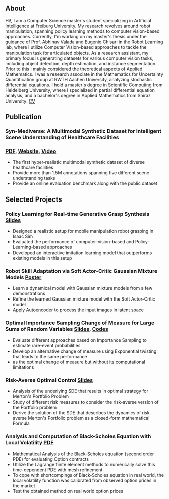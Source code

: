 ## About
Hi!, I am a Computer Science master's student specializing in Artificial Intelligence at Freiburg University. My research revolves around robot manipulation, spanning policy learning methods to computer vision-based approaches. Currently, I'm working on my master's thesis under the guidance of Prof. Abhinav Valada and Eugenio Chisari in the Robot Learning lab, where I utilize Computer Vision-based approaches to tackle the manipulation task for articulated objects. As a research assistant, my primary focus is generating datasets for various computer vision tasks, including object detection, depth estimation, and instance segmentation. 
  Prior to this I mainly considered the theoretical aspects of Applied Mathematics. I was a research associate in the Mathematics for Uncertainty Quantification group at RWTH Aachen University, analyzing stochastic differential equations. I hold a master's degree in Scientific Computing from Heidelberg University, where I specialized in partial differential equation analysis, and a bachelor's degree in Applied Mathematics from Shiraz University: [CV](/asset/CV.pdf)

## Publication
### Syn-Mediverse: A Multimodal Synthetic Dataset for Intelligent Scene Understanding of Healthcare Facilities 
### [PDF](https://arxiv.org/abs/2308.03193), [Website](http://syn-mediverse.cs.uni-freiburg.de/), [Video](https://www.youtube.com/watch?v=itAL_z_8kHY)
- The first hyper-realistic multimodal synthetic dataset of diverse healthcare facilities
- Provide more than 1.5M annotations spanning five different scene understanding tasks
- Provide an online evaluation benchmark along with the public dataset

  
## Selected Projects
### Policy Learning for Real-time Generative Grasp Synthesis [Slides](/asset/MasterProject.pdf)
- Designed a realistic setup for mobile manipulation robot grasping in Isaac Sim
- Evaluated the performance of computer-vision-based and Policy-Learning-based approaches 
- Developed an interactive imitation learning model that outperforms existing models in this setup

### Robot Skill Adaptation via Soft Actor-Critic Gaussian Mixture Models [Poster](/asset/poster.pdf)
- Learn a dynamical model with Gaussian mixture models from a few demonstrations
- Refine the learned Gaussian mixture model with the Soft Actor-Critic model
- Apply Autoencoder to process the input images in latent space

### Optimal Importance Sampling Change of Measure for Large Sums of Random Variables [Slides](/asset/Rare_event.pdf), [Codes](/asset/WeibullRareEvent.m)
- Evaluate different approaches based on Importance Sampling to estimate rare-event probabilities
- Develop an alternative change of measure using Exponential twisting that leads to the same performance
- as the optimal change of measure but without its computational limitations

### Risk-Averse Optimal Control [Slides](/asset/Risk-averse%20Optimal%20Control.pdf)
- Analysis of the underlying SDE that results in optimal strategy for Merton's Portfolio Problem
- Study of different risk measures to consider the risk-averse version of the Portfolio problem
- Derive the solution of the SDE that describes the dynamics of risk-averse Merton's Portfolio problem as a closed-form mathematical Formula

### Analysis and Computation of Black-Scholes Equation with Local Volatility [PDF](/asset/MasterThesisHeidelberg.pdf)
- Mathematical Analysis of the Black-Scholes equation (second order PDE) for evaluating Option contracts
- Utilize the Lagrange finite element methods to numerically solve this time-dependent PDE with mesh refinement
- To cope with shortcompings of Black-Scholes equation in real world, the local volatility function was calibrated from observed option prices in the market 
- Test the obtained method on real world option prices

